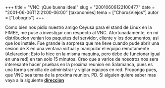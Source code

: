 +++
title = "VNC: ¡Que buena idea!"
slug = "20010606122100477"
date = "2001-06-06T12:21:00-06:00"
[taxonomies]
tema = ["ChorosViejos"]
autor = ["Lobogris"]
+++

Como bien nos pìdio nuestro amigo Ceyusa para el stand de Linux en la
FIMEE, me puse a investigar con respecto al VNC. Afortunadamente, en mi
distribucion venian los paquetes del servidor, cliente y los documentos;
asi que los instale. Fue grande la sorpresa que me lleve cuando pude
abrir una sesion de X en una ventana virtual y manipular el equipo
remotamente (Aclaracion: Esto lo hice en la misma maquina, pero debe de
funcionar igual en una red) en tan solo 15 minutos. Creo que a varios de
nosotros nos sera interesante hacer pruebas en la proxima reunion en
Salamanca, pues es una forma sencilla de administrar y vigilar equipos
en red. Propongo pues, que VNC sea tema de la proxima reunion. PD. Si
alguien quiere saber mas vaya a la siguiente
[**direccion**](http://www.uk.research.att.com/vnc/)


